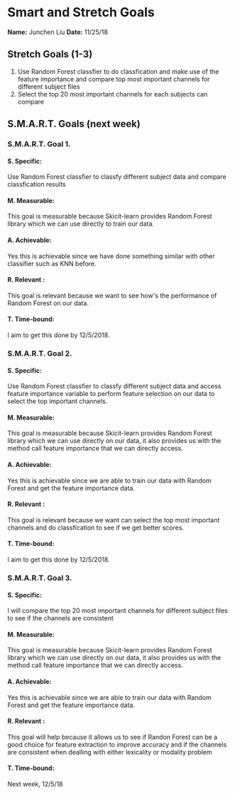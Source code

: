 # Smart and Stretch Goals

**Name:** Junchen Liu
**Date:** 11/25/18

## Stretch Goals (1-3)

1. Use Random Forest classfier to do classfication and make use of the feature importance and compare top most important channels
for different subject files
2. Select the top 20 most important channels for each subjects can compare

## S.M.A.R.T. Goals (next week)

### S.M.A.R.T. Goal 1.

#### S. Specific: 
Use Random Forest classfier to classfy different subject data and compare classfication results

#### M. Measurable: 
This goal is measurable because Skicit-learn provides Random Forest library which we can use directly to train our data.

#### A. Achievable: 
Yes this is achievable since we have done something similar with other classifier such as KNN before.

#### R. Relevant :
This goal is relevant because we want to see how's the performance of Random Forest on our data.

#### T. Time-bound: 
I aim to get this done by 12/5/2018. 

### S.M.A.R.T. Goal 2.

#### S. Specific: 
Use Random Forest classfier to classfy different subject data and access feature importance variable to perform feature selection
on our data to select the top important channels.

#### M. Measurable: 
This goal is measurable because Skicit-learn provides Random Forest library which we can use directly on our data, it also provides us with the method call
feature importance that we can directly access.

#### A. Achievable: 
Yes this is achievable since we are able to train our data with Random Forest and get the feature importance data.

#### R. Relevant :
This goal is relevant because we want can select the top most important channels and do classfication to see if we get better scores.

#### T. Time-bound: 
I aim to get this done by 12/5/2018. 

### S.M.A.R.T. Goal 3.

#### S. Specific: 
I will compare the top 20 most important channels for different subject files to see if the channels are consistent
#### M. Measurable: 
This goal is measurable because Skicit-learn provides Random Forest library which we can use directly on our data, it also provides us with the method call
feature importance that we can directly access.

#### A. Achievable: 
Yes this is achievable since we are able to train our data with Random Forest and get the feature importance data.

#### R. Relevant :
This goal will help because it allows us to see if Randon Forest can be a good choice for feature extraction to improve accuracy and
if the channels are consistent when dealling with either lexicality or modality problem

#### T. Time-bound: 
Next week, 12/5/18

